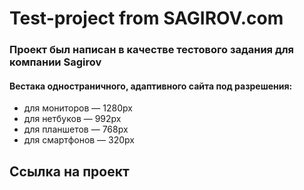 # Test-project from SAGIROV.com

### Проект был написан в качестве тестового задания для компании Sagirov

#### Вестака одностраничного, адаптивного сайта под разрешения:
- для мониторов — 1280px
- для нетбуков — 992px
- для планшетов — 768px
- для смартфонов — 320px

## Ссылка на проект